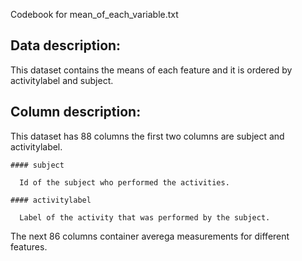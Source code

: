 Codebook for mean_of_each_variable.txt

## Data description:

  This dataset contains the means of each feature and it is ordered by activitylabel and subject.

## Column description:

  This dataset has 88 columns the first two columns are subject and activitylabel.

    #### subject

      Id of the subject who performed the activities.

    #### activitylabel

      Label of the activity that was performed by the subject.

  The next 86 columns container averega measurements for different features.
